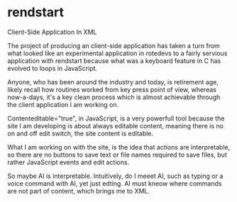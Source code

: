 # rendstart
Client-Side Application In XML

The project of producing an client-side application has taken a turn from what looked like an experimental application in rotedevs to a fairly servious application with rendstart because what was a keyboard feature in C has evolved to loops in JavaScript.

Anyone, who has been around the industry and today, is retirement age, likely recall how routines worked from key press point of view, whereas now-a-days, it's a key clean process which is almost achievable through the client application I am working on.

Contenteditable="true", in JavaScript, is a very powerfull tool because the site I am developing is about always editable content, meaning there is no on and off edit switch, the site content is editable.

What I am working on with the site, is the idea that actions are interpretable, so there are no buttons to save text or file names required to save files, but rather JavaScript events and edit actions.

So maybe AI is interpretable. Intuitively, do I meeet AI, such as typing or a voice command with AI, yet just edting. AI must kneow where commands are not part of content, which brings me to XML.

